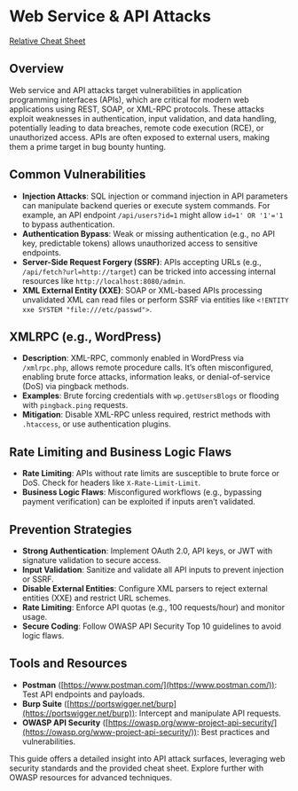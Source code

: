 # Web Service & API Attacks

[Relative Cheat Sheet](./web-api-cheat.md)

## Overview
Web service and API attacks target vulnerabilities in application programming interfaces (APIs), which are critical for modern web applications using REST, SOAP, or XML-RPC protocols. These attacks exploit weaknesses in authentication, input validation, and data handling, potentially leading to data breaches, remote code execution (RCE), or unauthorized access. APIs are often exposed to external users, making them a prime target in bug bounty hunting.

## Common Vulnerabilities
- **Injection Attacks**: SQL injection or command injection in API parameters can manipulate backend queries or execute system commands. For example, an API endpoint `/api/users?id=1` might allow `id=1' OR '1'='1` to bypass authentication.
- **Authentication Bypass**: Weak or missing authentication (e.g., no API key, predictable tokens) allows unauthorized access to sensitive endpoints.
- **Server-Side Request Forgery (SSRF)**: APIs accepting URLs (e.g., `/api/fetch?url=http://target`) can be tricked into accessing internal resources like `http://localhost:8080/admin`.
- **XML External Entity (XXE)**: SOAP or XML-based APIs processing unvalidated XML can read files or perform SSRF via entities like `<!ENTITY xxe SYSTEM "file:///etc/passwd">`.

## XMLRPC (e.g., WordPress)
- **Description**: XML-RPC, commonly enabled in WordPress via `/xmlrpc.php`, allows remote procedure calls. It’s often misconfigured, enabling brute force attacks, information leaks, or denial-of-service (DoS) via pingback methods.
- **Examples**: Brute forcing credentials with `wp.getUsersBlogs` or flooding with `pingback.ping` requests.
- **Mitigation**: Disable XML-RPC unless required, restrict methods with `.htaccess`, or use authentication plugins.

## Rate Limiting and Business Logic Flaws
- **Rate Limiting**: APIs without rate limits are susceptible to brute force or DoS. Check for headers like `X-Rate-Limit-Limit`.
- **Business Logic Flaws**: Misconfigured workflows (e.g., bypassing payment verification) can be exploited if inputs aren’t validated.

## Prevention Strategies
- **Strong Authentication**: Implement OAuth 2.0, API keys, or JWT with signature validation to secure access.
- **Input Validation**: Sanitize and validate all API inputs to prevent injection or SSRF.
- **Disable External Entities**: Configure XML parsers to reject external entities (XXE) and restrict URL schemes.
- **Rate Limiting**: Enforce API quotas (e.g., 100 requests/hour) and monitor usage.
- **Secure Coding**: Follow OWASP API Security Top 10 guidelines to avoid logic flaws.

## Tools and Resources
- **Postman** ([https://www.postman.com/](https://www.postman.com/)): Test API endpoints and payloads.
- **Burp Suite** ([https://portswigger.net/burp](https://portswigger.net/burp)): Intercept and manipulate API requests.
- **OWASP API Security** ([https://owasp.org/www-project-api-security/](https://owasp.org/www-project-api-security/)): Best practices and vulnerabilities.

This guide offers a detailed insight into API attack surfaces, leveraging web security standards and the provided cheat sheet. Explore further with OWASP resources for advanced techniques.